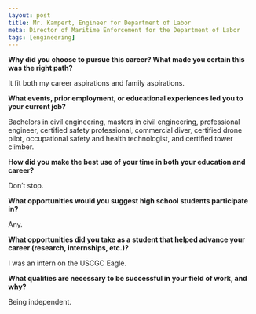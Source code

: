 ```yaml
---
layout: post
title: Mr. Kampert, Engineer for Department of Labor
meta: Director of Maritime Enforcement for the Department of Labor
tags: [engineering]
---
```


**Why did you choose to pursue this career?  What made you certain this was the right path?**

It fit both my career aspirations and family aspirations.

**What events, prior employment, or educational experiences led you to your current job?**

Bachelors in civil engineering, masters in civil engineering, professional engineer, certified safety professional, commercial diver, certified drone pilot, occupational safety and health technologist, and certified tower climber.

**How did you make the best use of your time in both your education and career?**

Don’t stop.

**What opportunities would you suggest high school students participate in?**

Any.

**What opportunities did you take as a student that helped advance your career (research, internships, etc.)?**

I was an intern on the USCGC Eagle.

**What qualities are necessary to be successful in your field of work, and why?**

Being independent.
